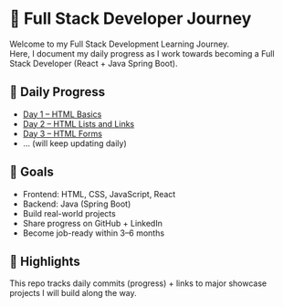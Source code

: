 # 🚀 Full Stack Developer Journey

Welcome to my Full Stack Development Learning Journey.  
Here, I document my daily progress as I work towards becoming a Full Stack Developer (React + Java Spring Boot).


## 📅 Daily Progress
- [Day 1 – HTML Basics](Day-01-HTML-Basics/README.md)
- [Day 2 – HTML Lists and Links](Day-02-HTML-Lists-and-Links/README.md)
- [Day 3 – HTML Forms](Day-03-HTML-Forms/README.md)
- … (will keep updating daily)


## 🎯 Goals
- Frontend: HTML, CSS, JavaScript, React
- Backend: Java (Spring Boot)
- Build real-world projects
- Share progress on GitHub + LinkedIn
- Become job-ready within 3–6 months


## 📌 Highlights
This repo tracks daily commits (progress) + links to major showcase projects I will build along the way.
